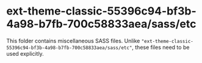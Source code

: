 # ext-theme-classic-55396c94-bf3b-4a98-b7fb-700c58833aea/sass/etc

This folder contains miscellaneous SASS files. Unlike `"ext-theme-classic-55396c94-bf3b-4a98-b7fb-700c58833aea/sass/etc"`, these files
need to be used explicitly.
